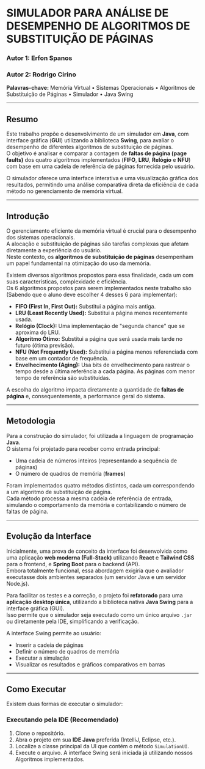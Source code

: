 # SIMULADOR PARA ANÁLISE DE DESEMPENHO DE ALGORITMOS DE SUBSTITUIÇÃO DE PÁGINAS

### Autor 1: Erfon Spanos  
### Autor 2: Rodrigo Cirino  

**Palavras-chave:** Memória Virtual • Sistemas Operacionais • Algoritmos de Substituição de Páginas • Simulador • Java Swing  

---

## Resumo

Este trabalho propõe o desenvolvimento de um simulador em **Java**, com interface gráfica (**GUI**) utilizando a biblioteca **Swing**, para avaliar o desempenho de diferentes algoritmos de substituição de páginas.  
O objetivo é analisar e comparar a contagem de **faltas de página (page faults)** dos quatro algoritmos implementados (**FIFO**, **LRU**, **Relógio** e **NFU**) com base em uma cadeia de referência de páginas fornecida pelo usuário.  

O simulador oferece uma interface interativa e uma visualização gráfica dos resultados, permitindo uma análise comparativa direta da eficiência de cada método no gerenciamento de memória virtual.

---

## Introdução

O gerenciamento eficiente da memória virtual é crucial para o desempenho dos sistemas operacionais.  
A alocação e substituição de páginas são tarefas complexas que afetam diretamente a experiência do usuário.  
Neste contexto, os **algoritmos de substituição de páginas** desempenham um papel fundamental na otimização do uso da memória.

Existem diversos algoritmos propostos para essa finalidade, cada um com suas características, complexidade e eficiência.  
Os 6 algoritmos propostos para serem implementados neste trabalho são (Sabendo que o aluno deve escolher 4 desses 6 para implementar):

- **FIFO (First In, First Out):** Substitui a página mais antiga.  
- **LRU (Least Recently Used):** Substitui a página menos recentemente usada.  
- **Relógio (Clock):** Uma implementação de "segunda chance" que se aproxima do LRU.
- **Algoritmo Ótimo:** Substitui a página que será usada mais tarde no futuro (ótima previsão). 
- **NFU (Not Frequently Used):** Substitui a página menos referenciada com base em um contador de frequência.
- **Envelhecimento (Aging):** Usa bits de envelhecimento para rastrear o tempo desde a última referência a cada página. As páginas com menor tempo de referência são substituídas.

A escolha do algoritmo impacta diretamente a quantidade de **faltas de página** e, consequentemente, a performance geral do sistema.

---

## Metodologia

Para a construção do simulador, foi utilizada a linguagem de programação **Java**.  
O sistema foi projetado para receber como entrada principal:

- Uma cadeia de números inteiros (representando a sequência de páginas)  
- O número de quadros de memória (**frames**)  

Foram implementados quatro métodos distintos, cada um correspondendo a um algoritmo de substituição de página.  
Cada método processa a mesma cadeia de referência de entrada, simulando o comportamento da memória e contabilizando o número de faltas de página.

---

## Evolução da Interface

Inicialmente, uma prova de conceito da interface foi desenvolvida como uma aplicação **web moderna (Full-Stack)** utilizando **React** e **Tailwind CSS** para o frontend, e **Spring Boot** para o backend (API).  
Embora totalmente funcional, essa abordagem exigiria que o avaliador executasse dois ambientes separados (um servidor Java e um servidor Node.js).

Para facilitar os testes e a correção, o projeto foi **refatorado** para uma **aplicação desktop única**, utilizando a biblioteca nativa **Java Swing** para a interface gráfica (GUI).  
Isso permite que o simulador seja executado como um único arquivo `.jar` ou diretamente pela IDE, simplificando a verificação.

A interface Swing permite ao usuário:

- Inserir a cadeia de páginas  
- Definir o número de quadros de memória  
- Executar a simulação  
- Visualizar os resultados e gráficos comparativos em barras  

---

## Como Executar

Existem duas formas de executar o simulador:

### Executando pela IDE (Recomendado)

1. Clone o repositório.  
2. Abra o projeto em sua **IDE Java** preferida (IntelliJ, Eclipse, etc.).  
3. Localize a classe principal da UI que contém o método `SimulationUI`.  
4. Execute o arquivo. A interface Swing será iniciada já utilizando nossos Algoritmos implementados.

